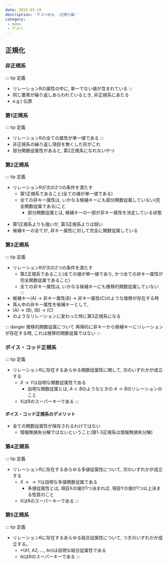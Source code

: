 ```yaml
---
date: 2019-03-19
description: 'デスペめも -正規化編-'
category:
 - memo
 - デスペ
---
```


## 正規化
### 非正規系
::: tip 定義
   - リレーションRの属性の中に, 単一でない値が含まれている
:::
 - 同じ要素が繰り返しあらわれているとき, 非正規系にあたる
 - e.g.) 伝票

### 第1正規系
::: tip 定義
 - リレーションRの全ての属性が単一値である
:::
 - 非正規系の繰り返し項目を無くした形がこれ
 - 部分関数従属性があると, 第2正規系になれないやつ

### 第2正規系
::: tip 定義
 - リレーションRが次の2つの条件を満たす
   - 第1正規系であること(全ての値が単一値である)
   - 全ての非キー属性は, いかなる候補キーにも部分関数従属していない(完全関数従属である)こと
     - 部分関数従属とは, 候補キーの一部が非キー属性を決定している状態
:::
 - 第1正規系よりも強いが, 第3正規系よりは弱い
 - 候補キーの全てが, 非キー属性に対して完全に関数従属している

### 第3正規系
::: tip 定義
 - リレーションRが次の2つの条件を満たす
   - 第2正規系であること(全ての値が単一値であり, かつ全ての非キー属性が完全関数従属であること)
   - 全ての非キー属性は, いかなる候補キーにも推移的関数従属していない
:::
 - 候補キー(A) $\rightarrow$ 非キー属性(B) $\rightarrow$ 非キー属性(C)のような推移が存在する時
 - 真ん中の非キー属性を候補キーとして, 
 - (A) $\rightarrow$ (B), (B) $\rightarrow$ (C)
 - のようなリレーションに変わった時に第3正規系になる

::: danger 推移的関数従属について
再帰的に非キーから候補キーにリレーションが存在する時, これは推移的関数従属ではない
:::

### ボイス・コッド正規系
::: tip 定義
 - リレーションRに存在するあらゆる関数従属性に関して, 次のいずれかが成立する
   - $X \rightarrow Y$は自明な関数従属性である
     - 自明な関数従属とは, $A \subset B$のようなときの $A \rightarrow B$のリレーションのこと
   - XはRのスーパーキーである
:::

#### ボイス・コッド正規系のデメリット
 - 全ての関数従属性が保存されるわけではない
   - 情報無損失分解ではないということ(第1-3正規系は情報無損失分解)

### 第4正規系
::: tip 定義
 - リレーションRに存在するあらゆる多値従属性について, 次のいずれかが成立する
   - $X \rightarrow \rightarrow Y$は自明な多値関数従属である
     - 多値従属性とは, 項目Xの値が1つ決まれば, 項目Yの値が1つ以上決まる性質のこと
   - XはRのスーパーキーである
:::

### 第5正規系
::: tip 定義
 - リレーションRに存在するあらゆる結合従属性について, つぎのいずれかが成立する。
   - *(A1, A2, ..., An)は自明な結合従属性である
   - AiはRのスーパーキーである
:::


